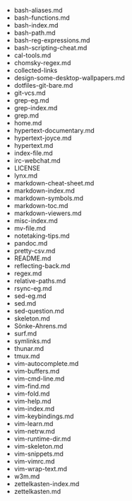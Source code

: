 - bash-aliases.md
- bash-functions.md
- bash-index.md
- bash-path.md
- bash-reg-expressions.md
- bash-scripting-cheat.md
- cal-tools.md
- chomsky-regex.md
- collected-links
- design-some-desktop-wallpapers.md
- dotfiles-git-bare.md
- git-vcs.md
- grep-eg.md
- grep-index.md
- grep.md
- home.md
- hypertext-documentary.md
- hypertext-joyce.md
- hypertext.md
- index-file.md
- irc-webchat.md
- LICENSE
- lynx.md
- markdown-cheat-sheet.md
- markdown-index.md
- markdown-symbols.md
- markdown-toc.md
- markdown-viewers.md
- misc-index.md
- mv-file.md
- notetaking-tips.md
- pandoc.md
- pretty-csv.md
- README.md
- reflecting-back.md
- regex.md
- relative-paths.md
- rsync-eg.md
- sed-eg.md
- sed.md
- sed-question.md
- skeleton.md
- Sönke-Ahrens.md
- surf.md
- symlinks.md
- thunar.md
- tmux.md
- vim-autocomplete.md
- vim-buffers.md
- vim-cmd-line.md
- vim-find.md
- vim-fold.md
- vim-help.md
- vim-index.md
- vim-keybindings.md
- vim-learn.md
- vim-netrw.md
- vim-runtime-dir.md
- vim-skeleton.md
- vim-snippets.md
- vim-vimrc.md
- vim-wrap-text.md
- w3m.md
- zettelkasten-index.md
- zettelkasten.md
